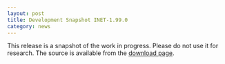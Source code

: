 ```yaml
---
layout: post
title: Development Snapshot INET-1.99.0
category: news
---
```


This release is a snapshot of the work in progress. Please do not use it for research. The source is available from the [download page](/Download.html).